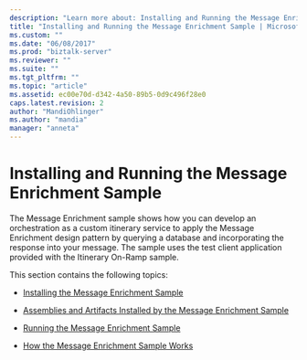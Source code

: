 ```yaml
---
description: "Learn more about: Installing and Running the Message Enrichment Sample"
title: "Installing and Running the Message Enrichment Sample | Microsoft Docs"
ms.custom: ""
ms.date: "06/08/2017"
ms.prod: "biztalk-server"
ms.reviewer: ""
ms.suite: ""
ms.tgt_pltfrm: ""
ms.topic: "article"
ms.assetid: ec00e70d-d342-4a50-89b5-0d9c496f28e0
caps.latest.revision: 2
author: "MandiOhlinger"
ms.author: "mandia"
manager: "anneta"
---
```

# Installing and Running the Message Enrichment Sample
The Message Enrichment sample shows how you can develop an orchestration as a custom itinerary service to apply the Message Enrichment design pattern by querying a database and incorporating the response into your message. The sample uses the test client application provided with the Itinerary On-Ramp sample.  
  
 This section contains the following topics:  
  
-   [Installing the Message Enrichment Sample](../esb-toolkit/installing-the-message-enrichment-sample.md)  
  
-   [Assemblies and Artifacts Installed by the Message Enrichment Sample](../esb-toolkit/assemblies-and-artifacts-installed-by-the-message-enrichment-sample.md)  
  
-   [Running the Message Enrichment Sample](../esb-toolkit/running-the-message-enrichment-sample.md)  
  
-   [How the Message Enrichment Sample Works](../esb-toolkit/how-the-message-enrichment-sample-works.md)
